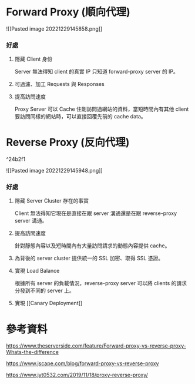 # Forward Proxy (順向代理)

![[Pasted image 20221229145858.png]]

### 好處

1. 隱藏 Client 身份
	
	Server 無法得知 client 的真實 IP 只知道 forward-proxy server 的 IP。

2. 可過濾、加工 Requests 與 Responses

3. 提高訪問速度
	
	Proxy Server 可以 Cache 住剛訪問過網站的資料，當短時間內有其他 client 要訪問同樣的網站時，可以直接回覆先前的 cache data。

# Reverse Proxy (反向代理)

^24b2f1

![[Pasted image 20221229145948.png]]

### 好處

1. 隱藏 Server Cluster 存在的事實
	
	Client 無法得知它現在是直接在跟 server 溝通還是在跟 reverse-proxy server 溝通。

2. 提高訪問速度
	
	針對靜態內容以及短時間內有大量訪問請求的動態內容提供 cache。

3. 為背後的 server cluster 提供統一的 SSL 加密、取得 SSL 憑證。

4. 實現 Load Balance
	
	根據所有 server 的負載情況，reverse-proxy server 可以將 clients 的請求分發到不同的 server 上。

5. 實現 [[Canary Deployment]]

# 參考資料

https://www.theserverside.com/feature/Forward-proxy-vs-reverse-proxy-Whats-the-difference

https://www.jscape.com/blog/forward-proxy-vs-reverse-proxy

https://www.jyt0532.com/2019/11/18/proxy-reverse-proxy/